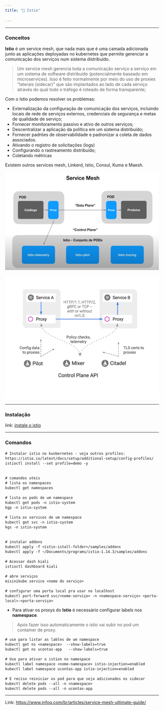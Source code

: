 ```yaml
---
title: "🚀 Istio"

---
```


---

### Conceitos

**Istio** é um service mesh, que nada mais que é uma camada adicionada junto as aplicações deployadas no kubernetes que permite gerenciar a comunicação dos serviços num sistema distribuído.

> Um service mesh gerencia toda a comunicação serviço a serviço em um sistema de software distribuído (potencialmente baseado em microservices). Isso é feito normalmente por meio do uso de proxies "laterais (sidecar)" que são implantados ao lado de cada serviço através do qual todo o tráfego é roteado de forma transparente;

Com o Istio podemos resolver os problemas:

- Externalização da configuração de comunicação dos serviços, incluindo locais de rede de serviços externos, credenciais de segurança e metas de qualidade de serviço;
- Fornecer monitoramento passivo e ativo de outros serviços;
- Descentralizar a aplicação da política em um sistema distribuído;
- Fornecer padrões de observabilidade e padronizar a coleta de dados associados.
- Ativando o registro de solicitações (logs)
- Configurando o rastreamento distribuído;
- Coletando métricas

Existem outros services mesh, Linkerd, Istio, Consul, Kuma e Maesh.

![image-20220813165959337](assets/image-20220813165959337.png)

![img](assets/83image1-1595613674037.jpg)

---

### Instalação

link: [instale o istio](https://istio.io/latest/docs/setup/getting-started/)

---

### Comandos

```shell
# Instalar istio no kunbernetes - veja outros profiles: https://istio.io/latest/docs/setup/additional-setup/config-profiles/
istioctl install --set profile=demo -y 


# comandos uteis
# lista os namespaces
kubectl get namespaces

# lista os pods de um namespace
kubectl get pods -n istio-system
kgp -n istio-system

# lista os services de um namespace
kubectl get svc -n istio-system
kgs -n istio-system


# instalar addons 
kubectl apply -f <istio-istall-folder>/samples/addons
kubectl apply -f ~/Documents/programs/istio-1.14.3/samples/addons

# Acessar dash kiali 
istioctl dashboard kiali

# abre serviços
misinikube service <nome do serviço>

# configurar uma porta local pra usar no localhost
kubectl port-forward svc/<nome-serviço> -n <namespace-serviço> <porta-local>:<porta-serviço>
```

- Para ativar os proxys do **Istio** é necessário configurar labels nos **namespace**.

> Após fazer isso automaticamente o istio vai subir no pod um container de proxy.

```shell
# use para listar as lables de um namespace
kubectl get ns <namespace>  --show-labels=true
kubectl get ns ucontas-app   --show-labels=true

# Use para ativar o istion no namespace
kubectl label namespace <nome-namespace> istio-injection=enabled
kubectl label namespace ucontas-app istio-injection=enabled

# E reciso reiniciar os pod para que seja adicionados os sidecar
kubectl delete pods --all -n <namespace>
kubectl delete pods --all -n ucontas-app
```

---

Link: https://www.infoq.com/br/articles/service-mesh-ultimate-guide/
